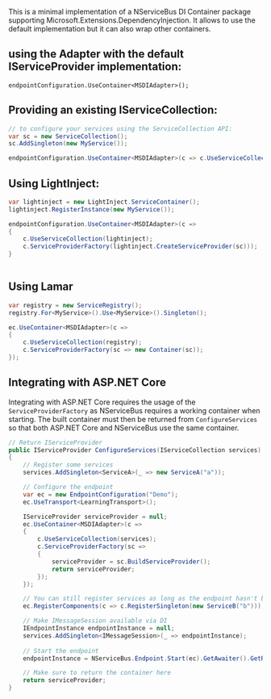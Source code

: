 This is a minimal implementation of a NServiceBus DI Container package supporting Microsoft.Extensions.DependencyInjection. It allows to use the default implementation but it can also wrap other containers.

## using the Adapter with the default IServiceProvider implementation:
`endpointConfiguration.UseContainer<MSDIAdapter>();`


## Providing an existing IServiceCollection:

```csharp
// to configure your services using the ServiceCollection API:
var sc = new ServiceCollection();
sc.AddSingleton(new MyService());

endpointConfiguration.UseContainer<MSDIAdapter>(c => c.UseServiceCollection(sc));
```


## Using LightInject:

```csharp
var lightinject = new LightInject.ServiceContainer();
lightinject.RegisterInstance(new MyService());

endpointConfiguration.UseContainer<MSDIAdapter>(c =>
{
    c.UseServiceCollection(lightinject);
    c.ServiceProviderFactory(lightinject.CreateServiceProvider(sc)));
}
 
```

## Using Lamar

```csharp
var registry = new ServiceRegistry();
registry.For<MyService>().Use<MyService>().Singleton();

ec.UseContainer<MSDIAdapter>(c =>
{
    c.UseServiceCollection(registry);
    c.ServiceProviderFactory(sc => new Container(sc));
});
```

## Integrating with ASP.NET Core

Integrating with ASP.NET Core requires the usage of the `ServiceProviderFactory` as NServiceBus requires a working container when starting. The built container must then be returned from `ConfigureServices` so that both ASP.NET Core and NServiceBus use the same container.

```csharp
// Return IServiceProvider
public IServiceProvider ConfigureServices(IServiceCollection services)
{
    // Register some services
    services.AddSingleton<ServiceA>(_ => new ServiceA("a"));

    // Configure the endpoint
    var ec = new EndpointConfiguration("Demo");
    ec.UseTransport<LearningTransport>();

    IServiceProvider serviceProvider = null;
    ec.UseContainer<MSDIAdapter>(c =>
    {
        c.UseServiceCollection(services);
        c.ServiceProviderFactory(sc =>
        {
            serviceProvider = sc.BuildServiceProvider();
            return serviceProvider;
        });
    });

    // You can still register services as long as the endpoint hasn't been started yet
    ec.RegisterComponents(c => c.RegisterSingleton(new ServiceB("b")));

    // Make IMessageSession available via DI
    IEndpointInstance endpointInstance = null;
    services.AddSingleton<IMessageSession>(_ => endpointInstance);
    
    // Start the endpoint
    endpointInstance = NServiceBus.Endpoint.Start(ec).GetAwaiter().GetResult();

    // Make sure to return the container here
    return serviceProvider;
}
```
